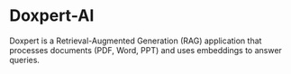 # Doxpert-AI
Doxpert is a Retrieval-Augmented Generation (RAG) application that processes documents (PDF, Word, PPT) and uses embeddings to answer queries.
